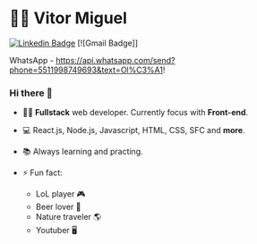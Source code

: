 # 👨‍💻 Vitor Miguel

[![Linkedin Badge](https://img.shields.io/badge/-LinkedIn-blue?style=flat-square&logo=Linkedin&logoColor=white&link=https://www.linkedin.com/in/vitor-mp-silva/)](https://www.linkedin.com/in/vitor-mp-silva/)
[![Gmail Badge]]

WhatsApp - https://api.whatsapp.com/send?phone=5511998749693&text=Ol%C3%A1!

### Hi there 👋

 - 👨‍💻 **Fullstack** web developer. Currently focus with **Front-end**.
 - :computer: React.js, Node.js, Javascript, HTML, CSS, SFC and **more**.
 - :books: Always learning and practing.
 
 - ⚡ Fun fact:
   - LoL player :video_game:
   - Beer lover :beers:
   - Nature traveler :earth_americas:
   - Youtuber :desktop_computer:

